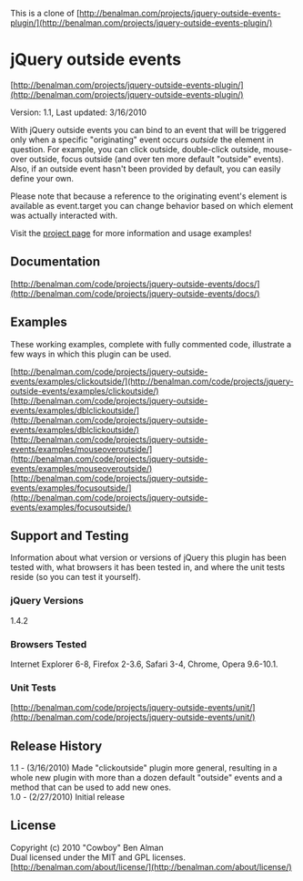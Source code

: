 This is a clone of [http://benalman.com/projects/jquery-outside-events-plugin/](http://benalman.com/projects/jquery-outside-events-plugin/)

# jQuery outside events #
[http://benalman.com/projects/jquery-outside-events-plugin/](http://benalman.com/projects/jquery-outside-events-plugin/)

Version: 1.1, Last updated: 3/16/2010

With jQuery outside events you can bind to an event that will be triggered only when a specific "originating" event occurs *outside* the element in question. For example, you can click outside, double-click outside, mouse-over outside, focus outside (and over ten more default "outside" events). Also, if an outside event hasn't been provided by default, you can easily define your own.

Please note that because a reference to the originating event's element is available as event.target you can change behavior based on which element was actually interacted with.

Visit the [project page](http://benalman.com/projects/jquery-outside-events-plugin/) for more information and usage examples!


## Documentation ##
[http://benalman.com/code/projects/jquery-outside-events/docs/](http://benalman.com/code/projects/jquery-outside-events/docs/)


## Examples ##
These working examples, complete with fully commented code, illustrate a few
ways in which this plugin can be used.

[http://benalman.com/code/projects/jquery-outside-events/examples/clickoutside/](http://benalman.com/code/projects/jquery-outside-events/examples/clickoutside/)  
[http://benalman.com/code/projects/jquery-outside-events/examples/dblclickoutside/](http://benalman.com/code/projects/jquery-outside-events/examples/dblclickoutside/)  
[http://benalman.com/code/projects/jquery-outside-events/examples/mouseoveroutside/](http://benalman.com/code/projects/jquery-outside-events/examples/mouseoveroutside/)  
[http://benalman.com/code/projects/jquery-outside-events/examples/focusoutside/](http://benalman.com/code/projects/jquery-outside-events/examples/focusoutside/)  


## Support and Testing ##
Information about what version or versions of jQuery this plugin has been
tested with, what browsers it has been tested in, and where the unit tests
reside (so you can test it yourself).

### jQuery Versions ###
1.4.2

### Browsers Tested ###
Internet Explorer 6-8, Firefox 2-3.6, Safari 3-4, Chrome, Opera 9.6-10.1.

### Unit Tests ###
[http://benalman.com/code/projects/jquery-outside-events/unit/](http://benalman.com/code/projects/jquery-outside-events/unit/)


## Release History ##

1.1 - (3/16/2010) Made "clickoutside" plugin more general, resulting in a whole new plugin with more than a dozen default "outside" events and a method that can be used to add new ones.  
1.0 - (2/27/2010) Initial release  


## License ##
Copyright (c) 2010 "Cowboy" Ben Alman  
Dual licensed under the MIT and GPL licenses.  
[http://benalman.com/about/license/](http://benalman.com/about/license/)
